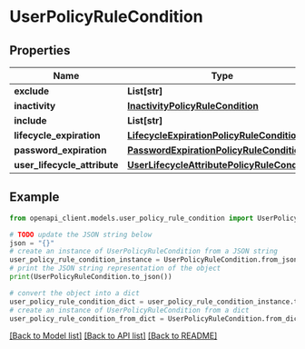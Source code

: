 # UserPolicyRuleCondition


## Properties

Name | Type | Description | Notes
------------ | ------------- | ------------- | -------------
**exclude** | **List[str]** |  | [optional] 
**inactivity** | [**InactivityPolicyRuleCondition**](InactivityPolicyRuleCondition.md) |  | [optional] 
**include** | **List[str]** |  | [optional] 
**lifecycle_expiration** | [**LifecycleExpirationPolicyRuleCondition**](LifecycleExpirationPolicyRuleCondition.md) |  | [optional] 
**password_expiration** | [**PasswordExpirationPolicyRuleCondition**](PasswordExpirationPolicyRuleCondition.md) |  | [optional] 
**user_lifecycle_attribute** | [**UserLifecycleAttributePolicyRuleCondition**](UserLifecycleAttributePolicyRuleCondition.md) |  | [optional] 

## Example

```python
from openapi_client.models.user_policy_rule_condition import UserPolicyRuleCondition

# TODO update the JSON string below
json = "{}"
# create an instance of UserPolicyRuleCondition from a JSON string
user_policy_rule_condition_instance = UserPolicyRuleCondition.from_json(json)
# print the JSON string representation of the object
print(UserPolicyRuleCondition.to_json())

# convert the object into a dict
user_policy_rule_condition_dict = user_policy_rule_condition_instance.to_dict()
# create an instance of UserPolicyRuleCondition from a dict
user_policy_rule_condition_from_dict = UserPolicyRuleCondition.from_dict(user_policy_rule_condition_dict)
```
[[Back to Model list]](../README.md#documentation-for-models) [[Back to API list]](../README.md#documentation-for-api-endpoints) [[Back to README]](../README.md)


